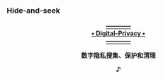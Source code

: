 ### Hide-and-seek
  <p align="center"><a href="https://github.com/ffffffff0x/Digital-Privacy">
                                                       <b>————<br>• Digital-Privacy •<br>————</b>
  </a></p>
  <p align="center">                                           <b>数字隐私搜集、保护和清理</b></p>
  </a></p>
  <p align="center"><b>♪</b></p><br>
   
